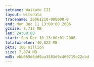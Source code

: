 ```yaml
---
setname: Waikato III
layout: witsdata
tracename: 20061210-000000-0
end: Mon Dec 11 13:00:00 2006
gzsize: 2,712 MB
len: 24:00:00
start: Sun Dec 10 13:00:01 2006
totalwirelen: 40,822 MB
pkts: 106 million
size: 7,874 MB
md5: ebb069d6dd9aa3583d9c460719e22cbd
---
```

